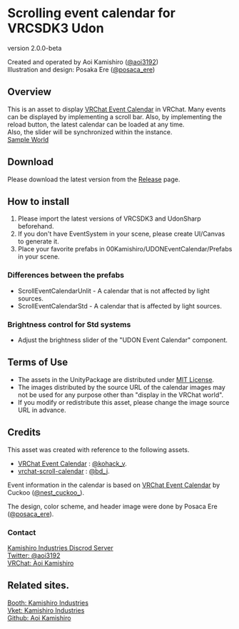 # Scrolling event calendar for VRCSDK3 Udon
version 2.0.0-beta  

Created and operated by Aoi Kamishiro ([@aoi3192][01])  
Illustration and design: Posaka Ere ([@posaca_ere][02])  

## Overview
This is an asset to display [VRChat Event Calendar][11] in VRChat. Many events can be displayed by implementing a scroll bar. Also, by implementing the reload button, the latest calendar can be loaded at any time.  
Also, the slider will be synchronized within the instance.  
[Sample World][12]  

## Download
Please download the latest version from the [Release][21] page.  

## How to install
1. Please import the latest versions of VRCSDK3 and UdonSharp beforehand.
2. If you don't have EventSystem in your scene, please create UI/Canvas to generate it.  
3. Place your favorite prefabs in 00Kamishiro/UDONEventCalendar/Prefabs in your scene.  

### Differences between the prefabs
* ScrollEventCalendarUnlit - A calendar that is not affected by light sources.  
* ScrollEventCalendarStd - A calendar that is affected by light sources.  

### Brightness control for Std systems
* Adjust the brightness slider of the "UDON Event Calendar" component.  

## Terms of Use
* The assets in the UnityPackage are distributed under [MIT License][61].  
* The images distributed by the source URL of the calendar images may not be used for any purpose other than "display in the VRChat world".  
* If you modify or redistribute this asset, please change the image source URL in advance.  

## Credits
This asset was created with reference to the following assets.  
* [VRChat Event Calendar][71] : [@kohack_v][72].  
* [vrchat-scroll-calendar][73] : [@bd_j][74].  
  
Event information in the calendar is based on [VRChat Event Calendar][76] by Cuckoo ([@nest_cuckoo_][75]).  
  
The design, color scheme, and header image were done by Posaca Ere ([@posaca_ere][77]).  

### Contact
[Kamishiro Industries Discrod Server][81]  
[Twitter: @aoi3192][82]  
[VRChat: Aoi Kamishiro][83]  

## Related sites.
[Booth: Kamishiro Industries][91]  
[Vket: Kamishiro Industries][92]  
[Github: Aoi Kamishiro][93]  

[01]:https://twitter.com/aoi3192
[02]:https://twitter.com/posaca_ere
[11]:https://sites.google.com/view/vrchat-event
[12]:https://vrchat.com/home/world/wrld_7540f98a-df30-477f-8af3-2868ffec0863
[21]:https://github.com/AoiKamishiro/VRChatUdon_ScrollEventCalendar/releases
[61]:LICENSE-MIT.txt
[71]:https://booth.pm/ja/items/1223535
[72]:https://twitter.com/kohack_v
[73]:https://github.com/bdunderscore/vrchat-scroll-calendar
[74]:https://twitter.com/bd_j
[75]:https://twitter.com/nest_cuckoo_
[76]:https://sites.google.com/view/vrchat-event
[77]:https://twitter.com/posaca_ere
[81]:https://discord.gg/NG3DxyYkCf
[82]:https://twitter.com/aoi3192
[83]:https://www.vrchat.com/home/user/usr_19514816-2cf8-43cc-a046-9e2d87d15af7
[91]:https://kamishirolab.booth.pm/
[92]:https://www.v-market.work/ec/shops/1810/detail/
[93]:https://github.com/AoiKamishiro

